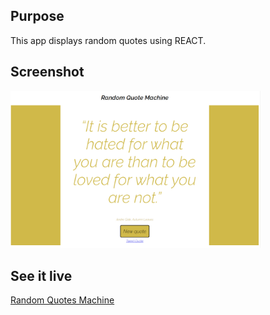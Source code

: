 ## Purpose 
This app displays random quotes using REACT.

## Screenshot
<img src="RANDOM-QUOTES.png" width="400px">

## See it live
<a href="https://effulgent-eclair-763b18.netlify.app//">Random Quotes Machine</a>
